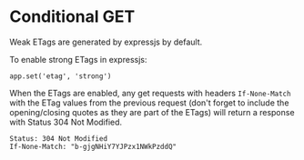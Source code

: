 # Conditional GET

Weak ETags are generated by expressjs by default. 

To enable strong ETags in expressjs:

```
app.set('etag', 'strong')
```

When the ETags are enabled, any get requests with headers `If-None-Match` with the ETag values from the previous request (don't forget to include the opening/closing quotes as they are part of the ETags) will return a response with Status 304 Not Modified.

```
Status: 304 Not Modified
If-None-Match: "b-gjgNHiY7YJPzx1NWkPzddQ"
```
